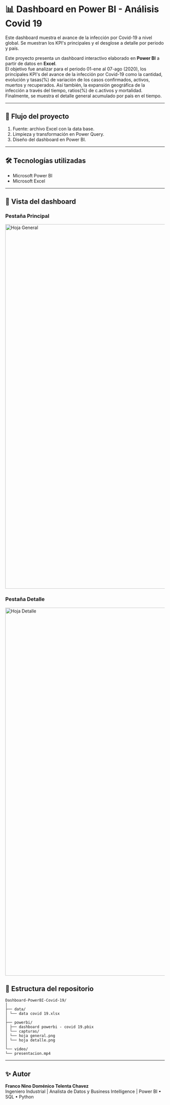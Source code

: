 # 📊 Dashboard en Power BI - Análisis Covid 19
Este dashboard muestra el avance de la infección por Covid-19 a nivel global. Se muestran los KPI's principales y el desglose a detalle por periodo y país.

Este proyecto presenta un dashboard interactivo elaborado en **Power BI** a partir de datos en **Excel**.  
El objetivo fue analizar para el periodo 01-ene al 07-ago (2020), los principales KPI's del avance de la infección por Covid-19 como la cantidad, evolución y tasas(%) de variación de los casos confirmados, activos, muertos y recuperados. 
Así también, la expansión geográfica de la infección a través del tiempo, ratios(%) de c.activos y mortalidad.
Finalmente, se muestra el detalle general acumulado por país en el tiempo.

---

## 🚀 Flujo del proyecto
1. Fuente: archivo Excel con la data base.
2. Limpieza y transformación en Power Query.
3. Diseño del dashboard en Power BI.

---

## 🛠️ Tecnologías utilizadas
- Microsoft Power BI
- Microsoft Excel

---

## 📸 Vista del dashboard

### Pestaña Principal
<img width="1913" height="1151" alt="Hoja General" src="https://github.com/user-attachments/assets/8edb925b-e069-429f-b7aa-0b23d6b8fc41" />

### Pestaña Detalle
<img width="1965" height="1162" alt="Hoja Detalle" src="https://github.com/user-attachments/assets/7284ac2c-b63f-4b03-b462-c509f27884e3" />


## 📂 Estructura del repositorio

```
Dashboard-PowerBI-Covid-19/
│
├── data/
│ └── data covid 19.xlsx
│
├── powerbi/
│ ├── dashboard powerbi - covid 19.pbix
│ └── capturas/
│ └── hoja general.png
│ └── hoja detalle.png
│
└── video/
└── presentacion.mp4
```
---

## ✨ Autor
**Franco Nino Doménico Telenta Chavez**  
Ingeniero Industrial | Analista de Datos y Business Intelligence | Power BI • SQL • Python
